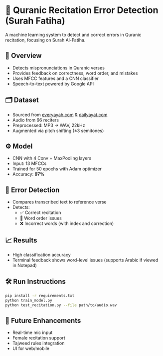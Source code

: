 # 🕌 Quranic Recitation Error Detection (Surah Fatiha)

A machine learning system to detect and correct errors in Quranic recitation, focusing on Surah Al-Fatiha.

## 🚀 Overview

- Detects mispronunciations in Quranic verses  
- Provides feedback on correctness, word order, and mistakes  
- Uses MFCC features and a CNN classifier  
- Speech-to-text powered by Google API

## 🗂️ Dataset

- Sourced from [everyayah.com](https://www.everyayah.com/data) & [dailyayat.com](https://dailyayat.com/)  
- Audio from 66 reciters  
- Preprocessed: MP3 → WAV, 22kHz  
- Augmented via pitch shifting (±3 semitones)

## ⚙️ Model

- CNN with 4 Conv + MaxPooling layers  
- Input: 13 MFCCs  
- Trained for 50 epochs with Adam optimizer  
- Accuracy: **97%**

## 🧪 Error Detection

- Compares transcribed text to reference verse  
- Detects:
  - ✅ Correct recitation  
  - 🔁 Word order issues  
  - ❌ Incorrect words (with index and correction)

## 📈 Results

- High classification accuracy  
- Terminal feedback shows word-level issues (supports Arabic if viewed in Notepad)

## 🛠 Run Instructions

```bash
pip install -r requirements.txt
python train_model.py
python test_recitation.py --file path/to/audio.wav
````

## 🌱 Future Enhancements

* Real-time mic input
* Female recitation support
* Tajweed rules integration
* UI for web/mobile
